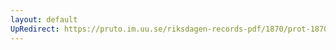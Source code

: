 ```yaml
---
layout: default
UpRedirect: https://pruto.im.uu.se/riksdagen-records-pdf/1870/prot-1870--ak--122/prot-1870--ak--122_002.pdf
---
```

